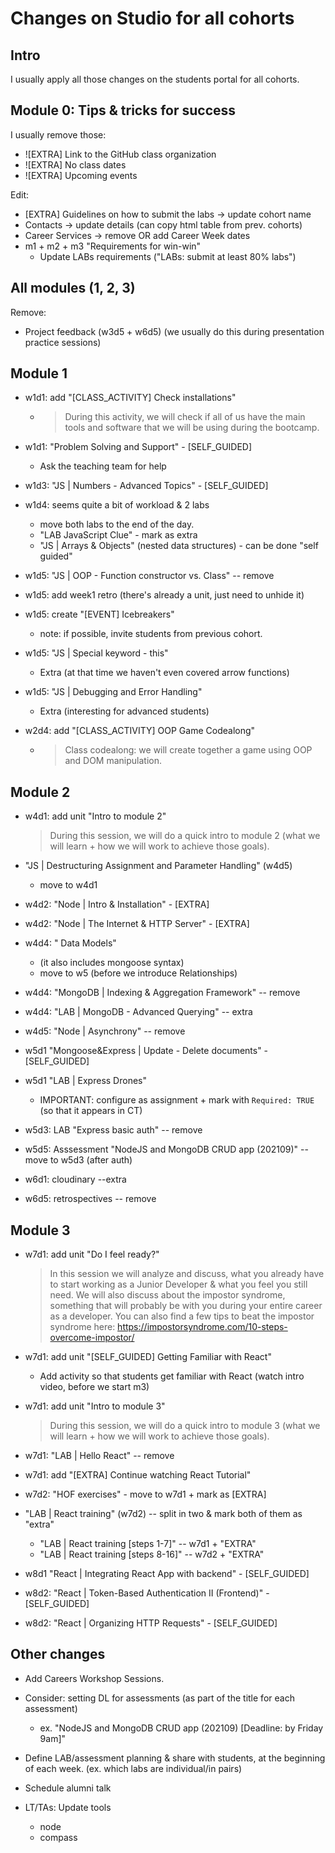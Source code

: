 

# Changes on Studio for all cohorts


## Intro

I usually apply all those changes on the students portal for all cohorts.



<!-- @Luis: check unit "What's new"  -->
<!-- @Luis: record video for self-guided "DayZero & installations"  -->


## Module 0: Tips & tricks for success


I usually remove those:
- ![EXTRA] Link to  the GitHub class organization
- ![EXTRA] No class dates
- ![EXTRA] Upcoming events


Edit:
- [EXTRA] Guidelines on how to submit the labs → update cohort name
- Contacts → update details (can copy html table from prev. cohorts)
- Career Services → remove OR add Career Week dates
- m1 + m2 + m3 "Requirements for win-win"
  - Update LABs requirements ("LABs: submit at least 80% labs")



## All modules (1, 2, 3)

Remove:
- Project feedback (w3d5 + w6d5) (we usually do this during presentation practice sessions)



## Module 1

- w1d1: add "[CLASS_ACTIVITY] Check installations"
  - > During this activity, we will check if all of us have the main tools and software that we will be using during the bootcamp.

- w1d1: "Problem Solving and Support" - [SELF_GUIDED] 
  - Ask the teaching team for help


- w1d3: "JS | Numbers - Advanced Topics" - [SELF_GUIDED] 

- w1d4: seems quite a bit of workload & 2 labs
  - move both labs to the end of the day.
  - "LAB JavaScript Clue" - mark as extra
  - "JS | Arrays & Objects" (nested data structures) - can be done "self guided"
  


- w1d5: "JS | OOP - Function constructor vs. Class" -- remove

- w1d5: add week1 retro (there's already a unit, just need to unhide it)

- w1d5: create "[EVENT] Icebreakers"
  - note: if possible, invite students from previous cohort.

- w1d5: "JS | Special keyword - this" 
  - Extra (at that time we haven't even covered arrow functions)

- w1d5: "JS | Debugging and Error Handling" 
  - Extra (interesting for advanced students)




- w2d4: add "[CLASS_ACTIVITY] OOP Game Codealong"
  - > Class codealong: we will create together a game using OOP and DOM manipulation.



<!-- @Luis: schedule reminder to check m2 installations -->



## Module 2


- w4d1: add unit "Intro to module 2"
  > During this session, we will do a quick intro to module 2 (what we will learn + how we will work to achieve those goals).


- "JS | Destructuring Assignment and Parameter Handling" (w4d5)
  - move to w4d1

- w4d2: "Node | Intro & Installation" - [EXTRA]
- w4d2: "Node | The Internet & HTTP Server" - [EXTRA]


- w4d4: " Data Models" 
  - (it also includes mongoose syntax)
  - move to w5 (before we introduce Relationships)


- w4d4: "MongoDB | Indexing & Aggregation Framework" -- remove
- w4d4: "LAB | MongoDB - Advanced Querying" -- extra

- w4d5: "Node | Asynchrony" -- remove


- w5d1 "Mongoose&Express | Update - Delete documents" - [SELF_GUIDED]


- w5d1 "LAB | Express Drones"
  - IMPORTANT: configure as assignment + mark with `Required: TRUE` (so that it appears in CT)


- w5d3: LAB "Express basic auth" -- remove

- w5d5: Asssessment "NodeJS and MongoDB CRUD app (202109)" -- move to w5d3 (after auth)

- w6d1: cloudinary --extra

- w6d5: retrospectives -- remove


## Module 3

- w7d1: add unit "Do I feel ready?"
  > In this session we will analyze and discuss, what  you already have to start working as a Junior Developer & what you feel you still need. 
  > We will also discuss about the impostor syndrome, something that will probably be with you during your entire career as a developer.
  > You can also find a few tips to beat the impostor syndrome here: https://impostorsyndrome.com/10-steps-overcome-impostor/


- w7d1: add unit "[SELF_GUIDED] Getting Familiar with React"
  - Add activity so that students get familiar with React (watch intro video, before we start m3)

- w7d1: add unit "Intro to module 3"
  > During this session, we will do a quick intro to module 3 (what we will learn + how we will work to achieve those goals).


- w7d1: "LAB | Hello React" -- remove

- w7d1: add "[EXTRA] Continue watching React Tutorial"

- w7d2: "HOF exercises" - move to w7d1 + mark as [EXTRA] 


- "LAB | React training" (w7d2) -- split in two & mark both of them as "extra"
    - "LAB | React training [steps 1-7]" -- w7d1 + "EXTRA"
    - "LAB | React training [steps 8-16]" -- w7d2 + "EXTRA"



- w8d1 "React | Integrating React App with backend" - [SELF_GUIDED]


<!-- - w8d2 Context API --self guided + move to w8d1 (as task to do in the evening) -->

- w8d2: "React | Token-Based Authentication II (Frontend)" - [SELF_GUIDED]

- w8d2: "React | Organizing HTTP Requests" - [SELF_GUIDED]


<!-- 

  Frontend auth:
  - option 1: self guided
      - we can kick-off project earlier
      - students usuall say everything is clear but then seem to struggle with those concepts.
  - option 2: demo in class
      - it can well take a whole day
  - option 3: record a video so that they can follow the video self-guided.

  -->




## Other changes

- Add Careers Workshop Sessions.
  <!-- @Luis: info in course tracker spreadsheet  -->


- Consider: setting DL for assessments (as part of the title for each assessment)
  - ex. "NodeJS and MongoDB CRUD app (202109) [Deadline: by Friday 9am]"
  

- Define LAB/assessment planning & share with students, at the beginning of each week.
  (ex. which labs are individual/in pairs)


  <!-- 

  Slack (schedule):


  @here

  FYI: 

  - Tomorrow 9am there's Career Services workshop (for those of you taking part in Career Week, you'll have received an email or invitation with the details).
  
  - We meet in our class at 10am (if the workshop finishes earlier just take a break ;) )

   -->


- Schedule alumni talk
  <!-- alternative (recording Karina): /rec/play/UNay2C6SY4aDHhg8juHNKzJxtDEnMS986H9kuD52_2QHWg050YAz9jIY0e1oEukF8ImsTOX0ir_HxZU1.gp82Uhtdv6LFJ4VT?startTime=1663168072000  -->


- LT/TAs: Update tools
  - node
  - compass

